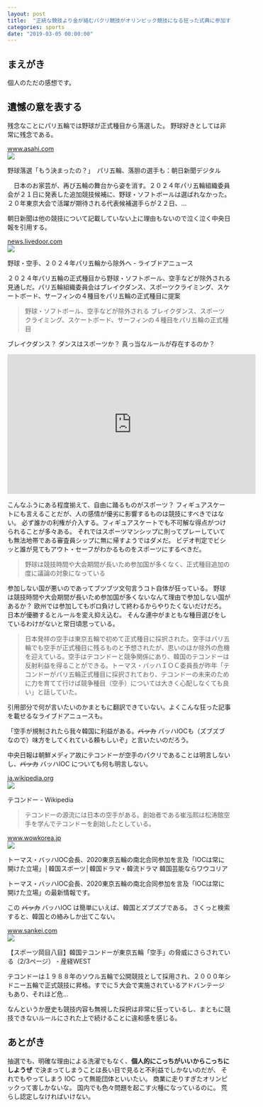 ```yaml
---
layout: post
title:  "正統な競技より金が絡むパクリ競技がオリンピック競技になる狂った式典に参加するメリットなんて1ミリもない"
categories: sports
date: "2019-03-05 00:00:00"
---
```


## まえがき

個人のただの感想です。

## 遺憾の意を表する

残念なことにパリ五輪では野球が正式種目から落選した。
野球好きとしては非常に残念である。

<div class="card">
  <a href="https://www.asahi.com/articles/ASM2Q4HPJM2QUTQP00Z.html"></a>
  <div class="card__header">
    <a href="https://www.asahi.com/articles/ASM2Q4HPJM2QUTQP00Z.html">www.asahi.com</a>
  </div>
  <div class="card__image">
    <img src="https://www.asahicom.jp/articles/images/AS20190222003570_comm.jpg">
  </div>
  <div class="card__title">
    <p>野球落選「もう決まったの？」　パリ五輪、落胆の選手も：朝日新聞デジタル</p>
  </div>
  <div class="card__description">
    <p>　日本のお家芸が、再び五輪の舞台から姿を消す。２０２４年パリ五輪組織委員会が２１日に発表した追加競技候補に、野球・ソフトボールは選ばれなかった。２０年東京大会で活躍が期待される代表候補選手らが２２日、…</p>
  </div>
</div>

朝日新聞は他の競技について記載していない上に理由もないので泣く泣く中央日報を引用する。

<div class="card">
  <a href="http://news.livedoor.com/article/detail/16059295/"></a>
  <div class="card__header">
    <a href="http://news.livedoor.com/article/detail/16059295/">news.livedoor.com</a>
  </div>
  <div class="card__image">
    <img src="http://news.livedoor.com/img/fb/news.png?v=20131122">
  </div>
  <div class="card__title">
    <p>野球・空手、２０２４年パリ五輪から除外へ - ライブドアニュース</p>
  </div>
  <div class="card__description">
    <p>２０２４年パリ五輪の正式種目から野球・ソフトボール、空手などが除外される見通しだ。パリ五輪組織委員会はブレイクダンス、スポーツクライミング、スケートボード、サーフィンの４種目をパリ五輪の正式種目に提案</p>
  </div>
</div>

> 野球・ソフトボール、空手などが除外される
> ブレイクダンス、スポーツクライミング、スケートボード、サーフィンの４種目をパリ五輪の正式種目

ブレイクダンス？
ダンスはスポーツか？
真っ当なルールが存在するのか？

<iframe width="560" height="315" src="https://www.youtube.com/embed/juZyyrNVl74" frameborder="0" allow="accelerometer; autoplay; encrypted-media; gyroscope; picture-in-picture" allowfullscreen></iframe>

こんなふうにある程度揃えて、自由に踊るものがスポーツ？
フィギュアスケートにも言えることだが、人の感情が優劣に影響するものは競技にすべきではない。
必ず誰かの利権が介入する。フィギュアスケートでも不可解な得点がつけられることが多々ある。
それではスポーツマンシップに則ってプレーしていても無法地帯である審査員シップに無に帰すようではダメだ。
ビデオ判定でビシッと誰が見てもアウト・セーフがわかるものをスポーツにするべきだ。

> 野球は競技時間や大会期間が長いため参加国が多くなく、正式種目追加の度に議論の対象になっている

参加しない国が悪いのであってブツブツ文句言うコト自体が狂っている。
野球は競技時間や大会期間が長いため参加国が多くないなんて理由で参加しない国があるか？
欧州では参加してもボロ負けして終わるからやりたくないだけだろ。
日本が優勝するとルールを変え抑え込む。
そんな連中がまともな種目選びをしているわけがないと常日頃思っている。

> 日本発祥の空手は東京五輪で初めて正式種目に採択された。空手はパリ五輪でも空手が正式種目に残るものと予想されたが、思いのほか除外の危機を迎えている。空手はテコンドーと競争関係にあり、韓国のテコンドーは反射利益を得ることができる。トーマス・バッハＩＯＣ委員長が昨年「テコンドーがパリ五輪正式種目に採択されており、テコンドーの未来のために力を育てて行けば競争種目（空手）については大きく心配しなくても良い」と話していた。

引用部分で何が言いたいのかまともに翻訳できていない。よくこんな狂った記事を載せるなライブドアニュースも。

「空手が規制されたら我々韓国に利益がある。~~バッカ~~ バッハIOCも（ズブズブなので）味方をしてくれている頼もしいぞ」と言いたいのだろう。

中央日報は朝鮮メディア故にテコンドーが空手のパクリであることは明言しないし、~~バッカ~~ バッハIOC についても何も明言しない。

<div class="card">
  <a href="https://ja.wikipedia.org/wiki/%E3%83%86%E3%82%B3%E3%83%B3%E3%83%89%E3%83%BC"></a>
  <div class="card__header">
    <a href="https://ja.wikipedia.org/wiki/%E3%83%86%E3%82%B3%E3%83%B3%E3%83%89%E3%83%BC">ja.wikipedia.org</a>
  </div>
  <div class="card__image">
    <img src="https://upload.wikimedia.org/wikipedia/commons/c/c8/Taekwondo_Fight_01.jpg">
  </div>
  <div class="card__title">
    <p>テコンドー - Wikipedia</p>
  </div>
  <div class="card__description">
    <p></p>
  </div>
</div>

> テコンドーの源流には日本の空手がある。創始者である崔泓熙は松涛館空手を学んでテコンドーを創始したとしている。

<div class="card">
  <a href="http://www.wowkorea.jp/news/korea/2018/0927/10221026.html"></a>
  <div class="card__header">
    <a href="http://www.wowkorea.jp/news/korea/2018/0927/10221026.html">www.wowkorea.jp</a>
  </div>
  <div class="card__image">
    <img src="http://www.wowkorea.jp/upload/news/221026/20180927sp3450.jpg">
  </div>
  <div class="card__title">
    <p>トーマス・バッハIOC会長、2020東京五輪の南北合同参加を言及「IOCは常に開けた立場」│韓国スポーツ│韓国ドラマ・韓流ドラマ 韓国芸能ならワウコリア</p>
  </div>
  <div class="card__description">
    <p>トーマス・バッハIOC会長、2020東京五輪の南北合同参加を言及「IOCは常に開けた立場」の最新情報です。</p>
  </div>
</div>

この ~~バッカ~~ バッハIOC は簡単にいえば、韓国とズブズブである。
さくっと検索すると、韓国との絡みしか出てこない。

<div class="card">
  <a href="https://www.sankei.com/west/news/170630/wst1706300010-n2.html"></a>
  <div class="card__header">
    <a href="https://www.sankei.com/west/news/170630/wst1706300010-n2.html">www.sankei.com</a>
  </div>
  <div class="card__image">
    <img src="https://www.sankei.com/images/news/170630/wst1706300010-p1.jpg">
  </div>
  <div class="card__title">
    <p>【スポーツ岡目八目】韓国テコンドーが東京五輪「空手」の脅威にさらされている（2/3ページ） - 産経WEST</p>
  </div>
  <div class="card__description">
    <p>テコンドーは１９８８年のソウル五輪で公開競技として採用され、２０００年シドニー五輪で正式競技に昇格。すでに５大会で実施されているアドバンテージもあり、それほど危…</p>
  </div>
</div>

なんというか歴史も競技内容も無視した採択は非常に狂っているし、まともに競技できないルールにされた上で続けることに違和感を感じる。

## あとがき

抽選でも、明確な理由による洗濯でもなく、**個人的にこっちがいいからこっちにしようぜ** で決まってしまうことは長い目で見ると不利益でしかないのだが、
それでもやってしまう IOC って無能団体といいたい。
商業に走りすぎたオリンピックって害しかないな。
国内でも色々問題を起こす火種になっているのに。
荒らし認定しなければいけない。
